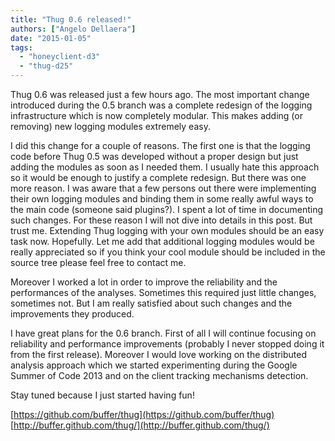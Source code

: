 ```yaml
---
title: "Thug 0.6 released!"
authors: ["Angelo Dellaera"]
date: "2015-01-05"
tags: 
  - "honeyclient-d3"
  - "thug-d25"
---
```


Thug 0.6 was released just a few hours ago. The most important change introduced during the 0.5 branch was a complete redesign of the logging infrastructure which is now completely modular. This makes adding (or removing) new logging modules extremely easy.  
  
I did this change for a couple of reasons. The first one is that the logging code before Thug 0.5 was developed without a proper design but just adding the modules as soon as I needed them. I usually hate this approach so it would be enough to justify a complete redesign. But there was one more reason. I was aware that a few persons out there were implementing their own logging modules and binding them in some really awful ways to the main code (someone said plugins?). I spent a lot of time in documenting such changes. For these reason I will not dive into details in this post. But trust me. Extending Thug logging with your own modules should be an easy task now. Hopefully. Let me add that additional logging modules would be really appreciated so if you think your cool module should be included in the source tree please feel free to contact me.  
  
Moreover I worked a lot in order to improve the reliability and the performances of the analyses. Sometimes this required just little changes, sometimes not. But I am really satisfied about such changes and the improvements they produced.  
  
I have great plans for the 0.6 branch. First of all I will continue focusing on reliability and performance improvements (probably I never stopped doing it from the first release). Moreover I would love working on the distributed analysis approach which we started experimenting during the Google Summer of Code 2013 and on the client tracking mechanisms detection.  
  
Stay tuned because I just started having fun!  
  
[https://github.com/buffer/thug](https://github.com/buffer/thug)  
[http://buffer.github.com/thug/](http://buffer.github.com/thug/)
